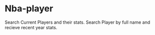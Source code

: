 # Nba-player
Search Current Players and their stats.
Search Player by full name and recieve recent year stats.
